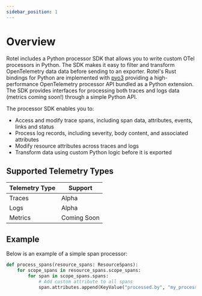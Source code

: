 ```yaml
---
sidebar_position: 1
---
```


# Overview

Rotel includes a Python processor SDK that allows you to write custom OTel processors in Python. The SDK makes it easy to filter and transform OpenTelemetry data
data before sending to an exporter. Rotel's Rust bindings for Python are implemented with [pyo3](https://github.com/pyo3/pyo3) providing a high-performance OpenTelemetry processor API bundled as a Python extension. The SDK provides interfaces for processing both traces and logs data (metrics coming soon!) through a simple
Python API.

The processor SDK enables you to:

- Access and modify trace spans, including span data, attributes, events, links and status
- Process log records, including severity, body content, and associated attributes
- Modify resource attributes across traces and logs
- Transform data using custom Python logic before it is exported

## Supported Telemetry Types

| Telemetry Type | Support     |
|----------------|-------------|
| Traces         | Alpha       |
| Logs           | Alpha       |
| Metrics        | Coming Soon |

## Example

Below is an example of a simple span processor:

```python
def process_spans(resource_spans: ResourceSpans):
    for scope_spans in resource_spans.scope_spans:
        for span in scope_spans.spans:
            # Add custom attribute to all spans
            span.attributes.append(KeyValue("processed.by", "my_processor"))
```
